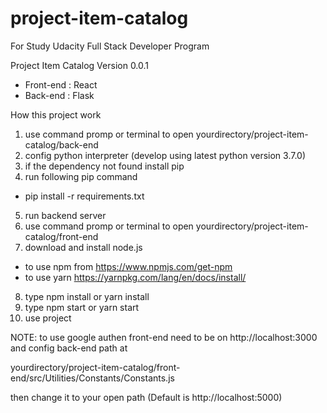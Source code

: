 # project-item-catalog
For Study Udacity Full Stack Developer Program

Project Item Catalog 
Version 0.0.1

- Front-end : React 
- Back-end : Flask

How this project work
1. use command promp or terminal to open yourdirectory/project-item-catalog/back-end
2. config python interpreter (develop using latest python version 3.7.0)
3. if the dependency not found install pip
4. run following pip command
  - pip install -r requirements.txt
5. run backend server
6. use command promp or terminal to open yourdirectory/project-item-catalog/front-end
7. download and install node.js
  - to use npm from https://www.npmjs.com/get-npm
  - to use yarn https://yarnpkg.com/lang/en/docs/install/
8. type npm install or yarn install
9. type npm start or yarn start
10. use project


NOTE: to use google authen front-end need to be on 	http://localhost:3000 and config back-end path at

yourdirectory/project-item-catalog/front-end/src/Utilities/Constants/Constants.js

then change it to your open path (Default is http://localhost:5000)

